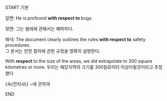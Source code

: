START
기본

앞면:
He is profound **with respect to** bugs. 

뒷면:
그는 벌레에 관해서는 해박하다.

해석:
The document clearly outlines the rules **with respect to** safety procedures.  
그 문서는 안전 절차에 관한 규정을 명확히 설명한다.

With **respect** to the size of the areas, we did extrapolate to 300 square kilometres or more. 
우리는 해당지역의 크기를 300킬로미터 이상이될것이라고 추정했다

{숙(전치사)} ~에 관하여
<!--ID: 1743040713677-->
END

